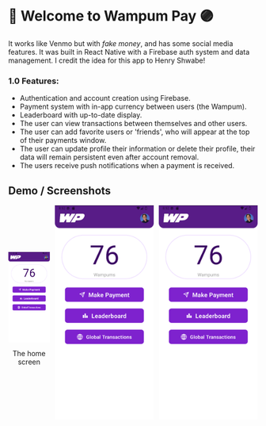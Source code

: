 # 👋 Welcome to Wampum Pay 🟣

It works like Venmo but with _fake money_, and has some social media features. It was built in React Native with a Firebase auth system and data management. I credit the idea for this app to Henry Shwabe!

### 1.0 Features:
- Authentication and account creation using Firebase.
- Payment system with in-app currency between users (the Wampum).
- Leaderboard with up-to-date display.
- The user can view transactions between themselves and other users.
- The user can add favorite users or 'friends', who will appear at the top of their payments window.
- The user can update profile their information or delete their profile, their data will remain persistent even after account removal.
- The users receive push notifications when a payment is received.

## Demo / Screenshots

<div style="display:flex; flex-direction:row; gap:10px; justify-content: center;">
  <div style="display: flex; flex-direction:column; justify-content:center">
    <img src="/demo-pictures/Home.png" width="200" />
    <p style="text-align: center; align-self: center;">The home screen</p>
  </div>
  <img src="/demo-pictures/Home.png" width="200" />
  <img src="/demo-pictures/Home.png" width="200" />
</div>


